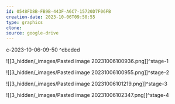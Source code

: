 ```yaml
---
id: 0548FD8B-FB9B-443F-A6C7-15720D7F06FB
creation-date: 2023-10-06T09:50:55 
type: graphics
clone: 
source: google-drive
---
```

c-2023-10-06-09-50 ^cbeded

![[3_hidden/_images/Pasted image 20231006100936.png]]^stage-1

![[3_hidden/_images/Pasted image 20231006100955.png]]^stage-2

![[3_hidden/_images/Pasted image 20231006101219.png]]^stage-3

![[3_hidden/_images/Pasted image 20231006102347.png]]^stage-4

